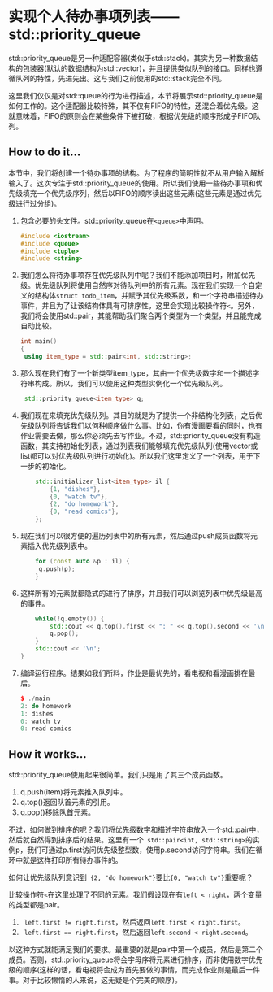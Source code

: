 # 实现个人待办事项列表——std::priority_queue

std::priority_queue是另一种适配容器(类似于std::stack)。其实为另一种数据结构的包装器(默认的数据结构为std::vector)，并且提供类似队列的接口。同样也遵循队列的特性，先进先出。这与我们之前使用的std::stack完全不同。

这里我们仅仅是对std::queue的行为进行描述，本节将展示std::priority_queue是如何工作的。这个适配器比较特殊，其不仅有FIFO的特性，还混合着优先级。这就意味着，FIFO的原则会在某些条件下被打破，根据优先级的顺序形成子FIFO队列。

## How to do it...

本节中，我们将创建一个待办事项的结构。为了程序的简明性就不从用户输入解析输入了。这次专注于std::priority_queue的使用。所以我们使用一些待办事项和优先级填充一个优先级序列，然后以FIFO的顺序读出这些元素(这些元素是通过优先级进行过分组)。

1. 包含必要的头文件。std::priority_queue在`<queue>`中声明。

   ```c++
   #include <iostream>
   #include <queue>
   #include <tuple>
   #include <string>
   ```

2. 我们怎么将待办事项存在优先级队列中呢？我们不能添加项目时，附加优先级。优先级队列将使用自然序对待队列中的所有元素。现在我们实现一个自定义的结构体`struct todo_item`，并赋予其优先级系数，和一个字符串描述待办事件，并且为了让该结构体具有可排序性，这里会实现比较操作符`<`。另外，我们将会使用std::pair，其能帮助我们聚合两个类型为一个类型，并且能完成自动比较。

   ```c++
   int main()
   {
   	using item_type = std::pair<int, std::string>;
   ```

3. 那么现在我们有了一个新类型item_type，其由一个优先级数字和一个描述字符串构成。所以，我们可以使用这种类型实例化一个优先级队列。

   ```c++
   	std::priority_queue<item_type> q;
   ```

4. 我们现在来填充优先级队列。其目的就是为了提供一个非结构化列表，之后优先级队列将告诉我们以何种顺序做什么事。比如，你有漫画要看的同时，也有作业需要去做，那么你必须先去写作业。不过，std::priority_queue没有构造函数，其支持初始化列表，通过列表我们能够填充优先级队列(使用vector或list都可以对优先级队列进行初始化)。所以我们这里定义了一个列表，用于下一步的初始化。

   ```c++
       std::initializer_list<item_type> il {
           {1, "dishes"},
           {0, "watch tv"},
           {2, "do homework"},
           {0, "read comics"},
       };
   ```

5. 现在我们可以很方便的遍历列表中的所有元素，然后通过push成员函数将元素插入优先级列表中。

   ```c++
       for (const auto &p : il) {
       	q.push(p);
       }
   ```

6. 这样所有的元素就都隐式的进行了排序，并且我们可以浏览列表中优先级最高的事件。

   ```c++
       while(!q.empty()) {
           std::cout << q.top().first << ": " << q.top().second << '\n';
           q.pop();
       }
       std::cout << '\n';
   }
   ```

7. 编译运行程序。结果如我们所料，作业是最优先的，看电视和看漫画排在最后。

   ```c++
   $ ./main
   2: do homework
   1: dishes
   0: watch tv
   0: read comics
   ```

## How it works...

std::priority_queue使用起来很简单。我们只是用了其三个成员函数。

1. q.push(item)将元素推入队列中。
2. q.top()返回队首元素的引用。
3. q.pop()移除队首元素。

不过，如何做到排序的呢？我们将优先级数字和描述字符串放入一个std::pair中，然后就自然得到排序后的结果。这里有一个` std::pair<int, std::string>`的实例p，我们可通过p.first访问优先级整型数，使用p.second访问字符串。我们在循环中就是这样打印所有待办事件的。

如何让优先级队列意识到` {2, "do homework"}`要比`{0, "watch tv"}`重要呢？

比较操作符`<`在这里处理了不同的元素。我们假设现在有`left < right`，两个变量的类型都是pair。

1. ` left.first != right.first`，然后返回`left.first < right.first`。
2. ` left.first == right.first`，然后返回`left.second < right.second`。

以这种方式就能满足我们的要求。最重要的就是pair中第一个成员，然后是第二个成员。否则，std::priority_queue将会字母序将元素进行排序，而非使用数字优先级的顺序(这样的话，看电视将会成为首先要做的事情，而完成作业则是最后一件事。对于比较懒惰的人来说，这无疑是个完美的顺序)。

